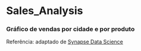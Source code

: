 # Sales_Analysis
### Gráfico de vendas por cidade e por produto

Referência: adaptado de [Synapse Data Science](https://www.youtube.com/watch?v=g-Ifz8IRJ2Q)


